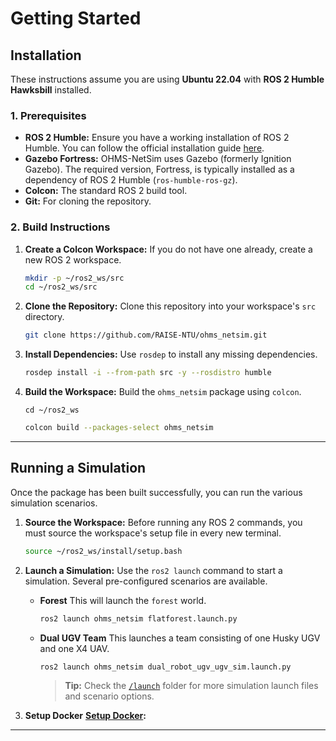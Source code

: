 # Getting Started 

## Installation

These instructions assume you are using **Ubuntu 22.04** with **ROS 2 Humble Hawksbill** installed.

### 1. Prerequisites

* **ROS 2 Humble:** Ensure you have a working installation of ROS 2 Humble. You can follow the official installation guide [here](https://docs.ros.org/en/humble/Installation/Ubuntu-Install-Debians.html).
* **Gazebo Fortress:** OHMS-NetSim uses Gazebo (formerly Ignition Gazebo). The required version, Fortress, is typically installed as a dependency of ROS 2 Humble (`ros-humble-ros-gz`).
* **Colcon:** The standard ROS 2 build tool.
* **Git:** For cloning the repository.

### 2. Build Instructions

1.  **Create a Colcon Workspace:**
    If you do not have one already, create a new ROS 2 workspace.
    ```bash
    mkdir -p ~/ros2_ws/src
    cd ~/ros2_ws/src
    ```

2.  **Clone the Repository:**
    Clone this repository into your workspace's `src` directory.
    ```bash
    git clone https://github.com/RAISE-NTU/ohms_netsim.git
    ```

3.  **Install Dependencies:**
    Use `rosdep` to install any missing dependencies.
    ```bash
    rosdep install -i --from-path src -y --rosdistro humble
    ```

4.  **Build the Workspace:**
    Build the `ohms_netsim` package using `colcon`.
    ```
    cd ~/ros2_ws
    ```
    ```bash
    colcon build --packages-select ohms_netsim
    ```

---

## Running a Simulation

Once the package has been built successfully, you can run the various simulation scenarios.

1.  **Source the Workspace:**
    Before running any ROS 2 commands, you must source the workspace's setup file in every new terminal.
    ```bash
    source ~/ros2_ws/install/setup.bash
    ```

2.  **Launch a Simulation:**
    Use the `ros2 launch` command to start a simulation. Several pre-configured scenarios are available.

    * **Forest**
        This will launch the `forest` world.
        ```bash
        ros2 launch ohms_netsim flatforest.launch.py 
        ```

    * **Dual UGV Team**
        This launches a team consisting of one Husky UGV and one X4 UAV.
        ```bash
        ros2 launch ohms_netsim dual_robot_ugv_ugv_sim.launch.py 
        ```

        > **Tip:** Check the [`/launch`](./launch) folder for more simulation launch files and scenario options.

3. **Setup Docker**
    **[Setup Docker](./docs/SETTING_UP_DOCKER.md):** 
---
